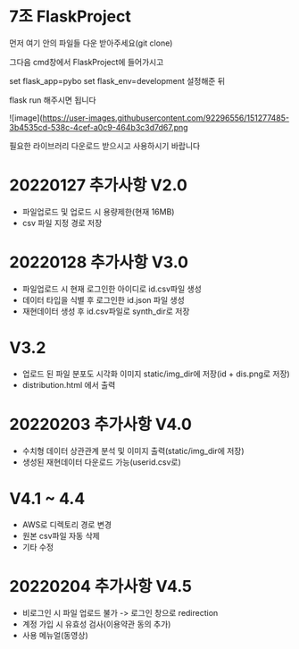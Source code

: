 # 7조 FlaskProject

먼저 여기 안의 파일들 다운 받아주세요(git clone)

그다음 cmd창에서 FlaskProject에 들어가시고

set flask_app=pybo
set flask_env=development
설정해준 뒤

flask run 해주시면 됩니다

![image](https://user-images.githubusercontent.com/92296556/151277485-3b4535cd-538c-4cef-a0c9-464b3c3d7d67.png

필요한 라이브러리 다운로드 받으시고 사용하시기 바랍니다

# 20220127 추가사항 V2.0
- 파일업로드 및 업로드 시 용량제한(현재 16MB)
- csv 파일 지정 경로 저장
# 20220128 추가사항 V3.0
- 파일업로드 시 현재 로그인한 아이디로 id.csv파일 생성
- 데이터 타입을 식별 후 로그인한 id.json 파일 생성
- 재현데이터 생성 후 id.csv파일로 synth_dir로 저장
# V3.2
- 업로드 된 파일 분포도 시각화 이미지 static/img_dir에 저장(id + dis.png로 저장)
- distribution.html 에서 출력

# 20220203 추가사항 V4.0
- 수치형 데이터 상관관계 분석 및 이미지 출력(static/img_dir에 저장)
- 생성된 재현데이터 다운로드 가능(userid.csv로)
# V4.1 ~ 4.4
- AWS로 디렉토리 경로 변경
- 원본 csv파일 자동 삭제
- 기타 수정

# 20220204 추가사항 V4.5
- 비로그인 시 파일 업로드 불가 -> 로그인 창으로 redirection
- 계정 가입 시 유효성 검사(이용약관 동의 추가)
- 사용 메뉴얼(동영상) 
